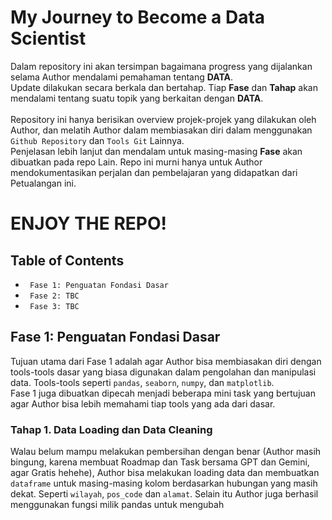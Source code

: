 # My Journey to Become a Data Scientist
Dalam repository ini akan tersimpan bagaimana progress yang dijalankan selama Author mendalami pemahaman tentang **DATA**. <br>
Update dilakukan secara berkala dan bertahap. Tiap **Fase** dan **Tahap** akan mendalami tentang suatu topik yang berkaitan dengan **DATA**. <br>
<br>
Repository ini hanya berisikan overview projek-projek yang dilakukan oleh Author, dan melatih Author dalam membiasakan diri dalam menggunakan ```Github Repository``` dan ```Tools Git``` Lainnya. <br>
Penjelasan lebih lanjut dan mendalam untuk masing-masing **Fase** akan dibuatkan pada repo Lain. Repo ini murni hanya untuk Author mendokumentasikan perjalan dan pembelajaran yang didapatkan dari Petualangan ini.
 # ENJOY THE REPO!
## Table of Contents
* ``` Fase 1: Penguatan Fondasi Dasar```
* ``` Fase 2: TBC```
* ``` Fase 3: TBC```

## Fase 1: Penguatan Fondasi Dasar
Tujuan utama dari Fase 1 adalah agar Author bisa membiasakan diri dengan tools-tools dasar yang biasa digunakan dalam pengolahan dan manipulasi data. Tools-tools seperti ```pandas```, ```seaborn```, ```numpy```, dan ```matplotlib```.
<br>
Fase 1 juga dibuatkan dipecah menjadi beberapa mini task yang bertujuan agar Author bisa lebih memahami tiap tools yang ada dari dasar.
### Tahap 1. Data Loading dan Data Cleaning
Walau belum mampu melakukan pembersihan dengan benar (Author masih bingung, karena membuat Roadmap dan Task bersama GPT dan Gemini, agar Gratis hehehe), Author bisa melakukan loading data dan membuatkan ```dataframe``` untuk masing-masing kolom berdasarkan hubungan yang masih dekat. Seperti ```wilayah```, ```pos_code``` dan ```alamat```.
Selain itu Author juga berhasil menggunakan fungsi milik pandas untuk mengubah 
